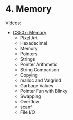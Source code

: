 # 4. Memory


Videos:
- [CS50x: Memory](https://www.youtube.com/watch?v=F9-yqoS7b8w&list=PLhQjrBD2T381WAHyx1pq-sBfykqMBI7V4&index=5)
    - Pixel Art
    - Hexadecimal
    - Memory
    - Pointers
    - Strings
    - Pointer Arithmetic
    - String Comparison
    - Copying
    - malloc and Valgrind
    - Garbage Values
    - Pointer Fun with Blinky
    - Swapping
    - Overflow
    - scanf
    - File I/O